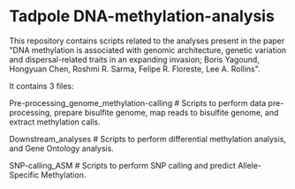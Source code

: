 # Tadpole DNA-methylation-analysis

This repository contains scripts related to the analyses present in the paper "DNA methylation is associated with genomic architecture, genetic variation and dispersal-related traits in an expanding invasion; Boris Yagound, Hongyuan Chen, Roshmi R. Sarma, Felipe R. Floreste, Lee A. Rollins".


It contains 3 files:

Pre-processing_genome_methylation-calling # Scripts to perform data pre-processing, prepare bisulfite genome, map reads to bisulfite genome, and extract methylation calls.

Downstream_analyses # Scripts to perform differential methylation analysis, and Gene Ontology analysis.

SNP-calling_ASM # Scripts to perform SNP calling and predict Allele-Specific Methylation.
